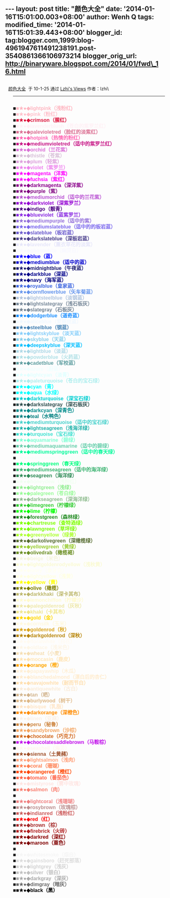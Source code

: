 --- layout: post title: "颜色大全" date: '2014-01-16T15:01:00.003+08:00'
author: Wenh Q tags: modified\_time: '2014-01-16T15:01:39.443+08:00'
blogger\_id:
tag:blogger.com,1999:blog-4961947611491238191.post-3540861366106973214
blogger\_orig\_url: http://binaryware.blogspot.com/2014/01/fwd\_16.html
---
<div dir="ltr">

<div class="gmail_quote">

<div style="margin: 0px 10px; overflow: auto; width: 100%;">

[颜色大全](http://lzhi.info/views/218)  于 10-1-25 通过 [Lzhi's
Views](http://lzhi.info/) 作者：lzhi\
<div
style="font-family: sans-serif; font-size: 14px; line-height: 19px; margin: 10px 0px 20px 15px; padding: 0px; text-align: left; width: 550px; word-wrap: break-word;">

  ---------------------------------------------------------------------------------------------------------------------------------------------------------------------------------------------------------------
  <span style="font-size: medium; margin: 0px; padding: 0px;"><span style="color: lightpink; margin: 0px; padding: 0px;"><span style="color: black; margin: 0px; padding: 0px;">■</span>■★●◆lightpink（浅粉红)\
  </span>■<span style="color: pink; margin: 0px; padding: 0px;">■★●◆pink（粉红）</span>\
  ■<span style="color: crimson; margin: 0px; padding: 0px;">■★●◆crimson（腥红）</span>\
  ■<span style="color: lavenderblush; margin: 0px; padding: 0px;">■★●◆lavenderblush（苍白的紫罗兰红）</span>\
  ■<span style="color: palevioletred; margin: 0px; padding: 0px;">■★●◆palevioletred（脸红的淡紫红）</span>\
  ■<span style="color: hotpink; margin: 0px; padding: 0px;">■★●◆hotpink（热情的粉红）</span>\
  ■<span style="color: mediumvioletred; margin: 0px; padding: 0px;">■★●◆mediumvioletred（适中的紫罗兰红）</span>\
  ■<span style="color: orchid; margin: 0px; padding: 0px;">■★●◆orchid（兰花紫）</span>\
  ■<span style="color: thistle; margin: 0px; padding: 0px;">■★●◆thistle（苍紫）</span>\
  ■<span style="color: plum; margin: 0px; padding: 0px;">■★●◆plum（轻紫）</span>\
  ■<span style="color: violet; margin: 0px; padding: 0px;">■★●◆violet（紫罗兰）</span>\
  ■<span style="color: magenta; margin: 0px; padding: 0px;">■★●◆magenta（洋紫)</span>\
  ■<span style="color: magenta; margin: 0px; padding: 0px;">■★●◆fuchsia（紫红）</span>\
  ■<span style="color: darkmagenta; margin: 0px; padding: 0px;">■★●◆darkmagenta（深洋紫）</span>\
  ■<span style="color: purple; margin: 0px; padding: 0px;">■★●◆purple（紫）</span>\
  ■<span style="color: mediumorchid; margin: 0px; padding: 0px;">■★●◆mediumorchid（适中的兰花紫）</span>\
  ■<span style="color: darkviolet; margin: 0px; padding: 0px;">■★●◆darkviolet（深紫罗兰）</span>\
  ■<span style="color: indigo; margin: 0px; padding: 0px;">■★●◆indigo（靓青）</span>\
  ■<span style="color: blueviolet; margin: 0px; padding: 0px;">■★●◆blueviolet（蓝紫罗兰）</span>\
  ■<span style="color: mediumpurple; margin: 0px; padding: 0px;">■★●◆mediumpurple（适中的紫）</span>\
  ■<span style="color: mediumslateblue; margin: 0px; padding: 0px;">■★●◆mediumslateblue（适中的的板岩蓝）</span>\
  ■<span style="color: slateblue; margin: 0px; padding: 0px;">■★●◆slateblue（板岩蓝）</span>\
  ■<span style="color: darkslateblue; margin: 0px; padding: 0px;">■★●◆darkslateblue（深板岩蓝）</span>\
  ■<span style="color: lavender; margin: 0px; padding: 0px;">■★●◆lavender（熏衣草花的淡紫）</span>\
  ■<span style="color: ghostwhite; margin: 0px; padding: 0px;">■★●◆ghostwhite（幽灵白）</span>\
  ■<span style="color: blue; margin: 0px; padding: 0px;">■★●◆blue（蓝）</span>\
  ■<span style="color: mediumblue; margin: 0px; padding: 0px;">■★●◆mediumblue（适中的蓝）</span>\
  ■<span style="color: midnightblue; margin: 0px; padding: 0px;">■★●◆midnightblue（午夜蓝）</span>\
  ■<span style="color: darkblue; margin: 0px; padding: 0px;">■★●◆darkblue（深蓝）</span>\
  ■<span style="color: navy; margin: 0px; padding: 0px;">■★●◆navy（海军蓝）</span>\
  ■<span style="color: royalblue; margin: 0px; padding: 0px;">■★●◆royalblue（皇家蓝）</span>\
  ■<span style="color: cornflowerblue; margin: 0px; padding: 0px;">■★●◆cornflowerblue（矢车菊蓝）</span>\
  ■<span style="color: lightsteelblue; margin: 0px; padding: 0px;">■★●◆lightsteelblue（淡钢蓝）</span>\
  ■<span style="color: lightslategrey; margin: 0px; padding: 0px;">■★●◆lightslategray（浅石板灰）</span>\
  ■<span style="color: slategrey; margin: 0px; padding: 0px;">■★●◆slategray（石板灰）</span>\
  ■<span style="color: dodgerblue; margin: 0px; padding: 0px;">■★●◆dodgerblue（道奇蓝）</span>\
  ■<span style="color: aliceblue; margin: 0px; padding: 0px;">■★●◆aliceblue（爱丽丝蓝）</span>\
  ■<span style="color: steelblue; margin: 0px; padding: 0px;">■★●◆steelblue（钢蓝）</span>\
  ■<span style="color: lightskyblue; margin: 0px; padding: 0px;">■★●◆lightskyblue（淡天蓝）</span>\
  ■<span style="color: skyblue; margin: 0px; padding: 0px;">■★●◆skyblue（天蓝）</span>\
  ■<span style="color: deepskyblue; margin: 0px; padding: 0px;">■★●◆deepskyblue（深天蓝）</span>\
  ■<span style="color: lightblue; margin: 0px; padding: 0px;">■★●◆lightblue（淡蓝）</span>\
  ■<span style="color: powderblue; margin: 0px; padding: 0px;">■★●◆powderblue（火药蓝）</span>\
  ■<span style="color: cadetblue; margin: 0px; padding: 0px;">■★●◆cadetblue（军校蓝）</span>\
  ■<span style="color: azure; margin: 0px; padding: 0px;">■★●◆azure（蔚蓝）</span>\
  ■<span style="color: lightcyan; margin: 0px; padding: 0px;">■★●◆lightcyan（淡青）</span>\
  ■<span style="color: paleturquoise; margin: 0px; padding: 0px;">■★●◆paleturquoise（苍白的宝石绿）</span>\
  ■<span style="color: cyan; margin: 0px; padding: 0px;">■★●◆cyan（青）</span>\
  ■<span style="color: cyan; margin: 0px; padding: 0px;">■★●◆aqua（水绿）</span>\
  ■<span style="color: darkturquoise; margin: 0px; padding: 0px;">■★●◆darkturquoise（深宝石绿）</span>\
  ■<span style="color: darkslategrey; margin: 0px; padding: 0px;">■★●◆darkslategray（深石板灰）</span>\
  ■<span style="color: darkcyan; margin: 0px; padding: 0px;">■★●◆darkcyan（深青色）</span>\
  ■<span style="color: teal; margin: 0px; padding: 0px;">■★●◆teal（水鸭色）</span>\
  ■<span style="color: mediumturquoise; margin: 0px; padding: 0px;">■★●◆mediumturquoise（适中的宝石绿）</span>\
  ■<span style="color: lightseagreen; margin: 0px; padding: 0px;">■★●◆lightseagreen（浅海洋绿）</span>\
  ■<span style="color: turquoise; margin: 0px; padding: 0px;">■★●◆turquoise（宝石绿）</span>\
  ■<span style="color: aquamarine; margin: 0px; padding: 0px;">■★●◆aquamarine（碧绿）</span>\
  ■<span style="color: mediumaquamarine; margin: 0px; padding: 0px;">■★●◆mediumaquamarine（适中的碧绿）</span>\
  ■<span style="color: mediumspringgreen; margin: 0px; padding: 0px;">■★●◆mediumspringgreen（适中的春天绿）</span>\
  ■<span style="color: mintcream; margin: 0px; padding: 0px;">■★●◆mintcream（薄荷奶油）</span>\
  ■<span style="color: springgreen; margin: 0px; padding: 0px;">■★●◆springgreen（春天绿）</span>\
  ■<span style="color: mediumseagreen; margin: 0px; padding: 0px;">■★●◆mediumseagreen（适中的海洋绿）</span>\
  ■<span style="color: seagreen; margin: 0px; padding: 0px;">■★●◆seagreen（海洋绿）</span>\
  ■<span style="color: honeydew; margin: 0px; padding: 0px;">■★●◆honeydew（浅粉红）</span>\
  ■<span style="color: lightgreen; margin: 0px; padding: 0px;">■★●◆lightgreen（浅绿）</span>\
  ■<span style="color: palegreen; margin: 0px; padding: 0px;">■★●◆palegreen（苍白绿）</span>\
  ■<span style="color: darkseagreen; margin: 0px; padding: 0px;">■★●◆darkseagreen（深海洋绿）</span>\
  ■<span style="color: limegreen; margin: 0px; padding: 0px;">■★●◆limegreen（柠檬绿）</span>\
  ■<span style="color: lime; margin: 0px; padding: 0px;">■★●◆lime（柠檬）</span>\
  ■<span style="color: forestgreen; margin: 0px; padding: 0px;">■★●◆forestgreen（森林绿）</span>\
  ■<span style="color: chartreuse; margin: 0px; padding: 0px;">■★●◆chartreuse（查特酒绿）</span>\
  ■<span style="color: lawngreen; margin: 0px; padding: 0px;">■★●◆lawngreen（草坪绿）</span>\
  ■<span style="color: greenyellow; margin: 0px; padding: 0px;">■★●◆greenyellow（绿黄）</span>\
  ■<span style="color: darkolivegreen; margin: 0px; padding: 0px;">■★●◆darkolivegreen（深橄榄绿）</span>\
  ■<span style="color: yellowgreen; margin: 0px; padding: 0px;">■★●◆yellowgreen（黄绿）</span>\
  ■<span style="color: olivedrab; margin: 0px; padding: 0px;">■★●◆olivedrab（橄榄褐）</span>\
  ■<span style="color: beige; margin: 0px; padding: 0px;">■★●◆beige（米色）</span>\
  ■<span style="color: lightgoldenrodyellow; margin: 0px; padding: 0px;">■★●◆lightgoldenrodyellow（浅秋黄）</span>\
  ■<span style="color: ivory; margin: 0px; padding: 0px;">■★●◆ivory（象牙白）</span>\
  ■<span style="color: lightyellow; margin: 0px; padding: 0px;">■★●◆lightyellow（浅黄）</span>\
  ■<span style="color: yellow; margin: 0px; padding: 0px;">■★●◆yellow（黄）</span>\
  ■<span style="color: olive; margin: 0px; padding: 0px;">■★●◆olive（橄榄）</span>\
  ■<span style="color: darkkhaki; margin: 0px; padding: 0px;">■★●◆darkkhaki（深卡其布）</span>\
  ■<span style="color: lemonchiffon; margin: 0px; padding: 0px;">■★●◆lemonchiffon（柠檬沙）</span>\
  ■<span style="color: palegoldenrod; margin: 0px; padding: 0px;">■★●◆palegoldenrod（灰秋）</span>\
  ■<span style="color: khaki; margin: 0px; padding: 0px;">■★●◆khaki（卡其布）</span>\
  ■<span style="color: gold; margin: 0px; padding: 0px;">■★●◆gold（金）</span>\
  ■<span style="color: cornsilk; margin: 0px; padding: 0px;">■★●◆cornsilk（玉米）</span>\
  ■<span style="color: goldenrod; margin: 0px; padding: 0px;">■★●◆goldenrod（秋）</span>\
  ■<span style="color: darkgoldenrod; margin: 0px; padding: 0px;">■★●◆darkgoldenrod（深秋）</span></span>\
  <span style="font-size: medium; margin: 0px; padding: 0px;">■<span style="color: floralwhite; margin: 0px; padding: 0px;">■★●◆floralwhite（白花）</span>\
  ■<span style="color: oldlace; margin: 0px; padding: 0px;">■★●◆oldlace（浅米色）</span>\
  ■<span style="color: wheat; margin: 0px; padding: 0px;">■★●◆wheat（小麦）</span>\
  ■<span style="color: moccasin; margin: 0px; padding: 0px;">■★●◆moccasin（鹿皮）</span>\
  ■<span style="color: orange; margin: 0px; padding: 0px;">■★●◆orange（橙）</span>\
  ■<span style="color: papayawhip; margin: 0px; padding: 0px;">■★●◆papayawhip（木瓜）</span>\
  ■<span style="color: blanchedalmond; margin: 0px; padding: 0px;">■★●◆blanchedalmond（漂白后的杏仁）</span>\
  ■<span style="color: navajowhite; margin: 0px; padding: 0px;">■★●◆navajowhite（耐而节白）</span>\
  ■<span style="color: antiquewhite; margin: 0px; padding: 0px;">■★●◆antiquewhite（古白）</span>\
  ■<span style="color: tan; margin: 0px; padding: 0px;">■★●◆tan（晒）</span>\
  ■<span style="color: burlywood; margin: 0px; padding: 0px;">■★●◆burlywood（树干）</span>\
  ■<span style="color: bisque; margin: 0px; padding: 0px;">■★●◆bisque（乳脂）</span>\
  ■<span style="color: darkorange; margin: 0px; padding: 0px;">■★●◆darkorange（深橙色）</span>\
  ■<span style="color: linen; margin: 0px; padding: 0px;">■★●◆linen（亚麻）</span>\
  ■<span style="color: peru; margin: 0px; padding: 0px;">■★●◆peru（秘鲁）</span>\
  ■<span style="color: sandybrown; margin: 0px; padding: 0px;">■★●◆sandybrown（沙棕）</span>\
  ■<span style="color: chocolate; margin: 0px; padding: 0px;">■★●◆chocolate（巧克力）</span>\
  ■<span style="color: #c00eeb; margin: 0px; padding: 0px;">■★●◆chocolatesaddlebrown（马鞍棕）</span>\
  ■<span style="color: seashell; margin: 0px; padding: 0px;">■★●◆seashell（海贝）</span>\
  ■<span style="color: sienna; margin: 0px; padding: 0px;">■★●◆sienna（土黄赭）</span>\
  ■<span style="color: lightsalmon; margin: 0px; padding: 0px;">■★●◆lightsalmon（浅肉）</span>\
  ■<span style="color: coral; margin: 0px; padding: 0px;">■★●◆coral（珊瑚）</span>\
  ■<span style="color: orangered; margin: 0px; padding: 0px;">■★●◆orangered（橙红）</span>\
  ■<span style="color: tomato; margin: 0px; padding: 0px;">■★●◆tomato（番茄色）</span>\
  ■<span style="color: mistyrose; margin: 0px; padding: 0px;">■★●◆mistyrose（雾中玫瑰）</span>\
  ■<span style="color: salmon; margin: 0px; padding: 0px;">■★●◆salmon（肉）</span>\
  ■<span style="color: snow; margin: 0px; padding: 0px;">■★●◆snow（雪）</span>\
  ■<span style="color: lightcoral; margin: 0px; padding: 0px;">■★●◆lightcoral（浅珊瑚）</span>\
  ■<span style="color: rosybrown; margin: 0px; padding: 0px;">■★●◆rosybrown（玫瑰棕）</span>\
  ■<span style="color: indianred; margin: 0px; padding: 0px;">■★●◆indianred（浅粉红）</span>\
  ■<span style="color: red; margin: 0px; padding: 0px;">■★●◆red（红）</span>\
  ■<span style="color: brown; margin: 0px; padding: 0px;">■★●◆brown（棕）</span>\
  ■<span style="color: firebrick; margin: 0px; padding: 0px;">■★●◆firebrick（火砖）</span>\
  ■<span style="color: darkred; margin: 0px; padding: 0px;">■★●◆darkred（深红）</span>\
  ■<span style="color: maroon; margin: 0px; padding: 0px;">■★●◆maroon（粟色）</span>\
  ■<span style="color: white; margin: 0px; padding: 0px;">■★●◆white（白）</span>\
  ■<span style="color: whitesmoke; margin: 0px; padding: 0px;">■★●◆whitesmoke（烟白）</span>\
  ■<span style="color: gainsboro; margin: 0px; padding: 0px;">■★●◆gainsboro（赶死部落）</span>\
  ■<span style="color: lightgrey; margin: 0px; padding: 0px;">■★●◆lightgrey（浅灰）</span>\
  ■<span style="color: silver; margin: 0px; padding: 0px;">■★●◆silver（银白）</span>\
  ■<span style="color: darkgrey; margin: 0px; padding: 0px;">■★●◆darkgray（深灰）</span>\
  ■<span style="color: dimgrey; margin: 0px; padding: 0px;">■★●◆dimgray（暗灰）</span>\
  ■<span style="color: black; margin: 0px; padding: 0px;">■★●◆black（黑）</span></span>
  ---------------------------------------------------------------------------------------------------------------------------------------------------------------------------------------------------------------

</div>

</div>

</div>

</div>
